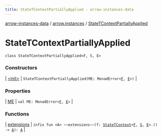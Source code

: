 ```yaml
---
title: StateTContextPartiallyApplied - arrow-instances-data
---
```


[arrow-instances-data](../../index.html) / [arrow.instances](../index.html) / [StateTContextPartiallyApplied](./index.html)

# StateTContextPartiallyApplied

`class StateTContextPartiallyApplied<F, S, E>`

### Constructors

| [&lt;init&gt;](-init-.html) | `StateTContextPartiallyApplied(ME: MonadError<`[`F`](index.html#F)`, `[`E`](index.html#E)`>)` |

### Properties

| [ME](-m-e.html) | `val ME: MonadError<`[`F`](index.html#F)`, `[`E`](index.html#E)`>` |

### Functions

| [extensions](extensions.html) | `infix fun <A> ~~extensions~~(f: `[`StateTContext`](../-state-t-context/index.html)`<`[`F`](index.html#F)`, `[`S`](index.html#S)`, `[`E`](index.html#E)`>.() -> `[`A`](extensions.html#A)`): `[`A`](extensions.html#A) |

